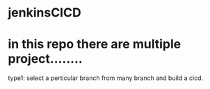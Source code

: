# jenkinsCICD
# in this repo there are multiple project........
type1: select a perticular branch from many branch and build a cicd.
